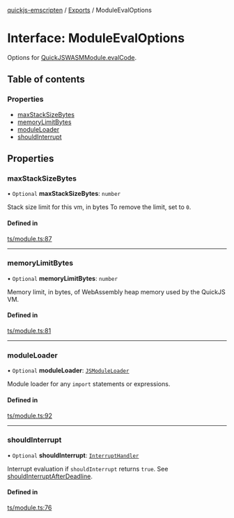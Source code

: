 [quickjs-emscripten](../README.md) / [Exports](../modules.md) / ModuleEvalOptions

# Interface: ModuleEvalOptions

Options for [QuickJSWASMModule.evalCode](../classes/QuickJSWASMModule.md#evalcode).

## Table of contents

### Properties

- [maxStackSizeBytes](ModuleEvalOptions.md#maxstacksizebytes)
- [memoryLimitBytes](ModuleEvalOptions.md#memorylimitbytes)
- [moduleLoader](ModuleEvalOptions.md#moduleloader)
- [shouldInterrupt](ModuleEvalOptions.md#shouldinterrupt)

## Properties

### maxStackSizeBytes

• `Optional` **maxStackSizeBytes**: `number`

Stack size limit for this vm, in bytes
To remove the limit, set to `0`.

#### Defined in

[ts/module.ts:87](https://github.com/justjake/quickjs-emscripten/blob/main/ts/module.ts#L87)

___

### memoryLimitBytes

• `Optional` **memoryLimitBytes**: `number`

Memory limit, in bytes, of WebAssembly heap memory used by the QuickJS VM.

#### Defined in

[ts/module.ts:81](https://github.com/justjake/quickjs-emscripten/blob/main/ts/module.ts#L81)

___

### moduleLoader

• `Optional` **moduleLoader**: [`JSModuleLoader`](JSModuleLoader.md)

Module loader for any `import` statements or expressions.

#### Defined in

[ts/module.ts:92](https://github.com/justjake/quickjs-emscripten/blob/main/ts/module.ts#L92)

___

### shouldInterrupt

• `Optional` **shouldInterrupt**: [`InterruptHandler`](../modules.md#interrupthandler)

Interrupt evaluation if `shouldInterrupt` returns `true`.
See [shouldInterruptAfterDeadline](../modules.md#shouldinterruptafterdeadline).

#### Defined in

[ts/module.ts:76](https://github.com/justjake/quickjs-emscripten/blob/main/ts/module.ts#L76)
